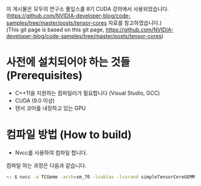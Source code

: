 이 게시물은 모두의 연구소 풀잎스쿨 8기 CUDA 강의에서 사용되었습니다.  
(https://github.com/NVIDIA-developer-blog/code-samples/tree/master/posts/tensor-cores 자료를 참고하였습니다.)  
(This git page is based on this git page, https://github.com/NVIDIA-developer-blog/code-samples/tree/master/posts/tensor-cores)

사전에 설치되어야 하는 것들 (Prerequisites)
=============

* C++11을 지원하는 컴파일러가 필요합니다 (Visual Studio, GCC)
* CUDA (9.0 이상) 
* 텐서 코어를 내장하고 있는 GPU

컴파일 방법 (How to build)
===========

* Nvcc를 사용하여 컴파일 합니다.

컴파일 하는 과정은 다음과 같습니다.
```bash
~: $ nvcc -o TCGemm -arch=sm_70 -lcublas -lcurand simpleTensorCoreGEMM.cu
```


